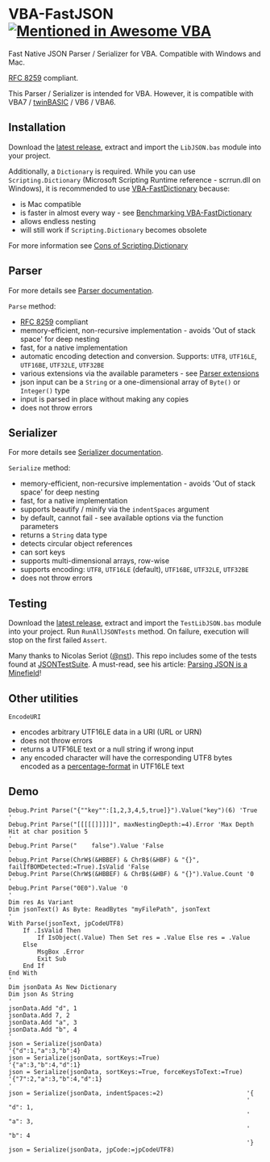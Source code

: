 # VBA-FastJSON [![Mentioned in Awesome VBA](https://awesome.re/mentioned-badge.svg)](https://github.com/sancarn/awesome-vba)
Fast Native JSON Parser / Serializer for VBA. Compatible with Windows and Mac.

[RFC 8259](https://datatracker.ietf.org/doc/html/rfc8259) compliant.

This Parser / Serializer is intended for VBA. However, it is compatible with VBA7 / [twinBASIC](https://twinbasic.com/) / VB6 / VBA6.

## Installation

Download the [latest release](https://github.com/cristianbuse/VBA-FastJSON/releases/latest), extract and import the ```LibJSON.bas``` module into your project.

Additionally, a ```Dictionary``` is required. While you can use ```Scripting.Dictionary``` (Microsoft Scripting Runtime reference - scrrun.dll on Windows), it is recommended to use [VBA-FastDictionary](https://github.com/cristianbuse/VBA-FastDictionary) because:
- is Mac compatible
- is faster in almost every way - see [Benchmarking VBA-FastDictionary](https://github.com/cristianbuse/VBA-FastDictionary/blob/master/benchmarking/README.md)
- allows endless nesting
- will still work if ```Scripting.Dictionary``` becomes obsolete

For more information see [Cons of Scripting.Dictionary](https://github.com/cristianbuse/VBA-FastDictionary/blob/master/benchmarking/README.md#scriptingdictionary)

## Parser

For more details see [Parser documentation](https://github.com/cristianbuse/VBA-FastJSON/blob/master/Documentation.md#parser).

```Parse``` method: 
- [RFC 8259](https://datatracker.ietf.org/doc/html/rfc8259) compliant
- memory-efficient, non-recursive implementation - avoids 'Out of stack space' for deep nesting
- fast, for a native implementation 
- automatic encoding detection and conversion. Supports: ```UTF8```, ```UTF16LE```, ```UTF16BE```, ```UTF32LE```, ```UTF32BE```
- various extensions via the available parameters - see [Parser extensions](https://github.com/cristianbuse/VBA-FastJSON/blob/master/Documentation.md#extensions)
- json input can be a ```String``` or a one-dimensional array of ```Byte()``` or ```Integer()``` type
- input is parsed in place without making any copies
- does not throw errors

## Serializer

For more details see [Serializer documentation](https://github.com/cristianbuse/VBA-FastJSON/blob/master/Documentation.md#serializer).

```Serialize``` method: 
- memory-efficient, non-recursive implementation - avoids 'Out of stack space' for deep nesting
- fast, for a native implementation
- supports beautify / minify via the ```indentSpaces``` argument
- by default, cannot fail - see available options via the function parameters
- returns a ```String``` data type
- detects circular object references
- can sort keys
- supports multi-dimensional arrays, row-wise
- supports encoding: ```UTF8```, ```UTF16LE``` (default), ```UTF16BE```, ```UTF32LE```, ```UTF32BE```
- does not throw errors

## Testing

Download the [latest release](https://github.com/cristianbuse/VBA-FastJSON/releases/latest), extract and import the ```TestLibJSON.bas``` module into your project. Run ```RunAllJSONTests``` method. On failure, execution will stop on the first failed ```Assert```.

Many thanks to Nicolas Seriot ([@nst](https://github.com/nst)). This repo includes some of the tests found at [JSONTestSuite](https://github.com/nst/JSONTestSuite). A must-read, see his article: [Parsing JSON is a Minefield](https://seriot.ch/projects/parsing_json.html)!

## Other utilities

```EncodeURI```
- encodes arbitrary UTF16LE data in a URI (URL or URN)
- does not throw errors
- returns a UTF16LE text or a null string if wrong input
- any encoded character will have the corresponding UTF8 bytes encoded as a [percentage-format](https://en.wikipedia.org/wiki/Percent-encoding) in UTF16LE text

## Demo

```VBA
Debug.Print Parse("{""key"":[1,2,3,4,5,true]}").Value("key")(6) 'True
'
Debug.Print Parse("[[[[[]]]]]", maxNestingDepth:=4).Error 'Max Depth Hit at char position 5
'
Debug.Print Parse("    false").Value 'False
'
Debug.Print Parse(ChrW$(&HBBEF) & ChrB$(&HBF) & "{}", failIfBOMDetected:=True).IsValid 'False
Debug.Print Parse(ChrW$(&HBBEF) & ChrB$(&HBF) & "{}").Value.Count '0
'
Debug.Print Parse("0E0").Value '0
'
Dim res As Variant
Dim jsonText() As Byte: ReadBytes "myFilePath", jsonText
'
With Parse(jsonText, jpCodeUTF8)
    If .IsValid Then
        If IsObject(.Value) Then Set res = .Value Else res = .Value
    Else
        MsgBox .Error
        Exit Sub
    End If
End With
'
Dim jsonData As New Dictionary
Dim json As String
'
jsonData.Add "d", 1
jsonData.Add 7, 2
jsonData.Add "a", 3
jsonData.Add "b", 4
'
json = Serialize(jsonData)                                        '{"d":1,"a":3,"b":4}
json = Serialize(jsonData, sortKeys:=True)                        '{"a":3,"b":4,"d":1}
json = Serialize(jsonData, sortKeys:=True, forceKeysToText:=True) '{"7":2,"a":3,"b":4,"d":1}
'
json = Serialize(jsonData, indentSpaces:=2)                       '{
                                                                  '  "d": 1,
                                                                  '  "a": 3,
                                                                  '  "b": 4
                                                                  '}
json = Serialize(jsonData, jpCode:=jpCodeUTF8)
```
